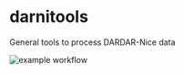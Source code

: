 # darnitools
General tools to process DARDAR-Nice data

![example workflow](https://github.com/odrans/darnitools/actions/workflows/r.yml/badge.svg)
